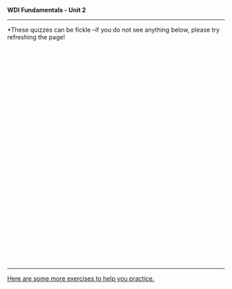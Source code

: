 **WDI Fundamentals - Unit 2**

---
*These quizzes can be fickle –if you do not see anything below, please try refreshing the page!

<div class="typeform-widget" data-url="https://gahub.typeform.com/to/iwJGE7" data-text="NEW Fundamentals 2.1" style="width:100%;height:500px;"></div>
<script>(function(){var qs,js,q,s,d=document,gi=d.getElementById,ce=d.createElement,gt=d.getElementsByTagName,id='typef_orm',b='https://s3-eu-west-1.amazonaws.com/share.typeform.com/';if(!gi.call(d,id)){js=ce.call(d,'script');js.id=id;js.src=b+'widget.js';q=gt.call(d,'script')[0];q.parentNode.insertBefore(js,q)}})()</script>

---


[Here are some more exercises to help you practice.](04_exercise.md)

